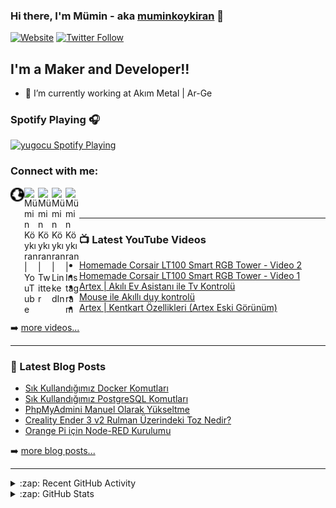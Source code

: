 ### Hi there, I'm Mümin - aka [muminkoykiran][website] 👋

[![Website](https://img.shields.io/website?label=muminkoykiran.com.tr&style=for-the-badge&url=https%3A%2F%2Fmuminkoykiran.com.tr)](https://www.muminkoykiran.com.tr)
[![Twitter Follow](https://img.shields.io/twitter/follow/MrKoykiran?color=1DA1F2&logo=twitter&style=for-the-badge)](https://twitter.com/intent/follow?original_referer=https%3A%2F%2Fgithub.com%2Fmuminkoykiran&screen_name=MrKoykiran)

## I'm a Maker and Developer!!

- 🔭 I’m currently working at Akım Metal | Ar-Ge

### Spotify Playing 🎧

[<img src="https://readme-spotify-status-steel.vercel.app/api/run-spotify-status" alt="yugocu Spotify Playing" width="500" />](https://open.spotify.com/user/yugocu)


### Connect with me:

[<img align="left" alt="muminkoykiran.com.tr" width="22px" src="https://raw.githubusercontent.com/iconic/open-iconic/master/svg/globe.svg" />][website]
[<img align="left" alt="Mümin Köykıran | YouTube" width="22px" src="https://cdn.jsdelivr.net/npm/simple-icons@v3/icons/youtube.svg" />][youtube]
[<img align="left" alt="Mümin Köykıran | Twitter" width="22px" src="https://cdn.jsdelivr.net/npm/simple-icons@v3/icons/twitter.svg" />][twitter]
[<img align="left" alt="Mümin Köykıran | LinkedIn" width="22px" src="https://cdn.jsdelivr.net/npm/simple-icons@v3/icons/linkedin.svg" />][linkedin]
[<img align="left" alt="Mümin Köykıran | Instagram" width="22px" src="https://cdn.jsdelivr.net/npm/simple-icons@v3/icons/instagram.svg" />][instagram]


<br />
<br />

---

### 📺 Latest YouTube Videos

<!-- YOUTUBE:START -->
- [Homemade Corsair LT100 Smart RGB Tower - Video 2](https://www.youtube.com/watch?v=KqL_CRIxx8s)
- [Homemade Corsair LT100 Smart RGB Tower - Video 1](https://www.youtube.com/watch?v=G7XEtyZDjJI)
- [Artex | Akılı Ev Asistanı ile Tv Kontrolü](https://www.youtube.com/watch?v=0qDPhQXKgsQ)
- [Mouse ile Akıllı duy kontrolü](https://www.youtube.com/watch?v=xgbmmgcnMg8)
- [Artex | Kentkart Özellikleri (Artex Eski Görünüm)](https://www.youtube.com/watch?v=FUkgbBMFqr4)
<!-- YOUTUBE:END -->

➡️ [more videos...](https://www.youtube.com/channel/UCb0WFqDdebZnHYf5H526zpA)

---

### 📕 Latest Blog Posts

<!-- BLOG-POST-LIST:START -->
- [Sık Kullandığımız Docker Komutları](https://blog.muminkoykiran.com.tr/posts/sik-kullandigimiz-docker-komutlari/)
- [Sık Kullandığımız PostgreSQL Komutları](https://blog.muminkoykiran.com.tr/posts/sik-kullandigimiz-postgresql-komutlari/)
- [PhpMyAdmini Manuel Olarak Yükseltme](https://blog.muminkoykiran.com.tr/posts/phpmyadmini-manuel-olarak-yukseltme/)
- [Creality Ender 3 v2 Rulman Üzerindeki Toz Nedir?](https://blog.muminkoykiran.com.tr/posts/ender-3-v2-rulman-uzerindeki-toz-nedir/)
- [Orange Pi için Node-RED Kurulumu](https://blog.muminkoykiran.com.tr/posts/orange-pi-icin-node-red-kurulumu/)
<!-- BLOG-POST-LIST:END -->

➡️ [more blog posts...](https://blog.muminkoykiran.com.tr/)

---

<details>
  <summary>:zap: Recent GitHub Activity</summary>
  
<!--START_SECTION:activity-->
1. ❌ Closed PR [#1](https://github.com/muminkoykiran/spotify-now-playing/pull/1) in [muminkoykiran/spotify-now-playing](https://github.com/muminkoykiran/spotify-now-playing)
2. 🗣 Commented on [#1](https://github.com/muminkoykiran/spotify-now-playing/issues/1) in [muminkoykiran/spotify-now-playing](https://github.com/muminkoykiran/spotify-now-playing)
3. ❗️ Closed issue [#8](https://github.com/muminkoykiran/free-developer-resources/issues/8) in [muminkoykiran/free-developer-resources](https://github.com/muminkoykiran/free-developer-resources)
4. 🗣 Commented on [#8](https://github.com/muminkoykiran/free-developer-resources/issues/8) in [muminkoykiran/free-developer-resources](https://github.com/muminkoykiran/free-developer-resources)
5. 🗣 Commented on [#7](https://github.com/muminkoykiran/free-developer-resources/issues/7) in [muminkoykiran/free-developer-resources](https://github.com/muminkoykiran/free-developer-resources)
<!--END_SECTION:activity-->

</details>

<details>
  <summary>:zap: GitHub Stats</summary>

  <img align="left" alt="Mümin Köykıran's GitHub Stats" src="https://github-readme-stats.codestackr.vercel.app/api?username=muminkoykiran&show_icons=true&hide_border=true" />
</details>

[website]: https://www.muminkoykiran.com.tr/
[twitter]: https://twitter.com/MrKoykiran
[youtube]: https://www.youtube.com/channel/UCb0WFqDdebZnHYf5H526zpA
[instagram]: https://www.instagram.com/muminkoykiran/
[linkedin]: https://www.linkedin.com/in/muminkoykiran/
